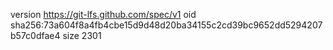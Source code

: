 version https://git-lfs.github.com/spec/v1
oid sha256:73a604f8a4fb4cbe15d9d48d20ba34155c2cd39bc9652dd5294207b57c0dfae4
size 2301
